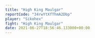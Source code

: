 ```yaml
---
title: "High King Maulgar"
reportCode: "34rwYtXfThmA2Dbp"
player: "Sikohex"
fight: "High King Maulgar"
date: 2021-06-27T18:56:46.133000+00:00
---
```

